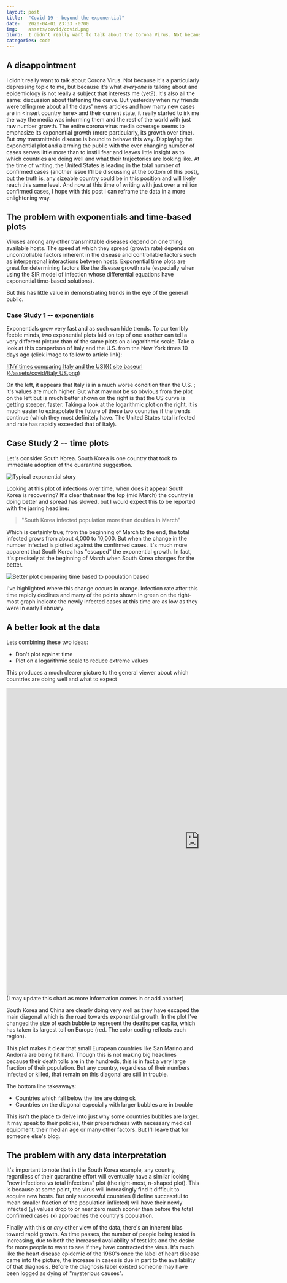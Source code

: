 ```yaml
---
layout: post
title:  "Covid 19 - beyond the exponential"
date:   2020-04-01 23:33 -0700
img:	assets/covid/covid.png
blurb:	I didn't really want to talk about the Corona Virus. Not because it's a particularly depressing topic to me, but because it's what *everyone* is talking about and epidemiology is not really a subject that interests me. But the media's portrayal of the data as just raw numbers doesn't get a good message across. Further, it doesn't tell us what we should focus on. I hope with this post I can reframe the data in a more enlightening way
categories: code
---
```

## A disappointment

I didn't really want to talk about Corona Virus. Not because it's a particularly depressing topic to me, but because it's what *everyone* is talking about and epidemiology is not really a subject that interests me (yet?). It's also all the same: discussion about flattening the curve. But yesterday when my friends were telling me about all the days' news articles and how many new cases are in \<insert country here\> and their current state, it really started to irk me the way the media was informing them and the rest of the world with just raw number growth. The entire corona virus media coverage seems to emphasize its exponential growth (more particularly, its growth over time). But *any* transmittable disease is bound to behave this way. Displaying the exponential plot and alarming the public with the ever changing number of cases serves little more than to instill fear and leaves little insight as to which countries are doing well and what their trajectories are looking like. At the time of writing, the United States is leading in the total number of confirmed cases (another issue I'll be discussing at the bottom of this post), but the truth is, any sizeable country could be in this position and will likely reach this same level. And now at this time of writing with just over a million confirmed cases, I hope with this post I can reframe the data in a more enlightening way.

## The problem with exponentials and time-based plots

Viruses among any other transmittable diseases depend on one thing: available hosts. The speed at which they spread (growth rate) depends on uncontrollable factors inherent in the disease and controllable factors such as interpersonal interactions between hosts. Exponential time plots are great for determining factors like the disease growth rate (especially when using the SIR model of infection whose differential equations have exponential time-based solutions).

But this has little value in demonstrating trends in the eye of the general public.

### Case Study 1 -- exponentials

Exponentials grow very fast and as such can hide trends. To our terribly feeble minds, two exponential plots laid on top of one another can tell a very different picture than of the same plots on a logarithmic scale. Take a look at this comparison of Italy and the U.S. from the New York times 10 days ago (click image to follow to article link):

[![NY times comparing Italy and the US]({{ site.baseurl }}/assets/covid/Italy_US.png)](https://www.nytimes.com/2020/03/20/health/coronavirus-data-logarithm-chart.html)

On the left, it appears that Italy is in a much worse condition than the U.S. ; it's values are much higher. But what may not be so obvious from the plot on the left but is much better shown on the right is that the US curve is getting steeper, faster. Taking a look at the logarithmic plot on the right, it is much easier to extrapolate the future of these two countries if the trends continue (which they most definitely have. The United States total infected and rate has rapidly exceeded that of Italy).

## Case Study 2 -- time plots

Let's consider South Korea. South Korea is one country that took to immediate adoption of the quarantine suggestion. 

![Typical exponential story]({{site.baseurl}}/assets/covid/exponential_story.png)

Looking at this plot of infections over time, when does it appear South Korea is recovering? It's clear that near the top (mid March) the country is doing better and spread has slowed, but I would expect this to be reported with the jarring headline: 

> "South Korea infected population more than doubles in March"

Which is certainly true; from the beginning of March to the end, the total infected grows from about 4,000 to 10,000. But when the change in the number infected is plotted against the confirmed cases. It's much more apparent that South Korea has "escaped" the exponential growth. In fact, it's precisely at the beginning of March when South Korea changes for the better.

![Better plot comparing time based to population based]({{site.baseurl}}/assets/covid/compare_time_with_pop.png)

I've highlighted where this change occurs in orange. Infection rate after this time rapidly declines and many of the points shown in green on the right-most graph indicate the newly infected cases at this time are as low as they were in early February.

## A better look at the data

Lets combining these two ideas: 
- Don't plot against time
- Plot on a logarithmic scale to reduce extreme values 

This produces a much clearer picture to the general viewer about which countries are doing well and what to expect

<iframe id="igraph" scrolling="no" style="border:none;" seamless="seamless" src="https://plotly.com/~tclack88/1.embed" height="800" width="200%" ></iframe>
(I may update this chart as more information comes in or add another)

South Korea and China are clearly doing very well as they have escaped the main diagonal which is the road towards exponential growth. In the plot I've changed the size of each bubble to represent the deaths per capita, which has taken its largest toll on Europe (red. The color coding reflects each region). 

This plot makes it clear that small European countries like San Marino and Andorra are being hit hard. Though this is not making big headlines because their death tolls are in the hundreds, this is in fact a very large fraction of their population. But any country, regardless of their numbers infected or killed, that remain on this diagonal are still in trouble.

The bottom line takeaways:
- Countries which fall below the line are doing ok
- Countries on the diagonal especially with larger bubbles are in trouble

This isn't the place to delve into just why some countries bubbles are larger. It may speak to their policies, their preparedness with necessary medical equipment, their median age or many other factors. But I'll leave that for someone else's blog.

## The problem with any data interpretation

It's important to note that in the South Korea example, any country, regardless of their quarantine effort will eventually have a similar looking "new infections vs total infections" plot (the right-most, n-shaped plot). This is because at some point, the virus will increasingly find it difficult to acquire new hosts. But only successful countries (I define successful to mean smaller fraction of the population inflicted) will have their newly infected (y) values drop to or near zero much sooner than before the total confirmed cases (x) approaches the country's population. 

Finally with this or *any* other view of the data, there's an inherent bias toward rapid growth. As time passes, the number of people being tested is increasing, due to both the increased availability of test kits and the desire for more people to want to see if they have contracted the virus. It's much like the heart disease epidemic of the 1960's  once the label of heart disease came into the picture, the increase in cases is due in part to the availability of that diagnosis. Before the diagnosis label existed someone may have been logged as dying of "mysterious causes".

